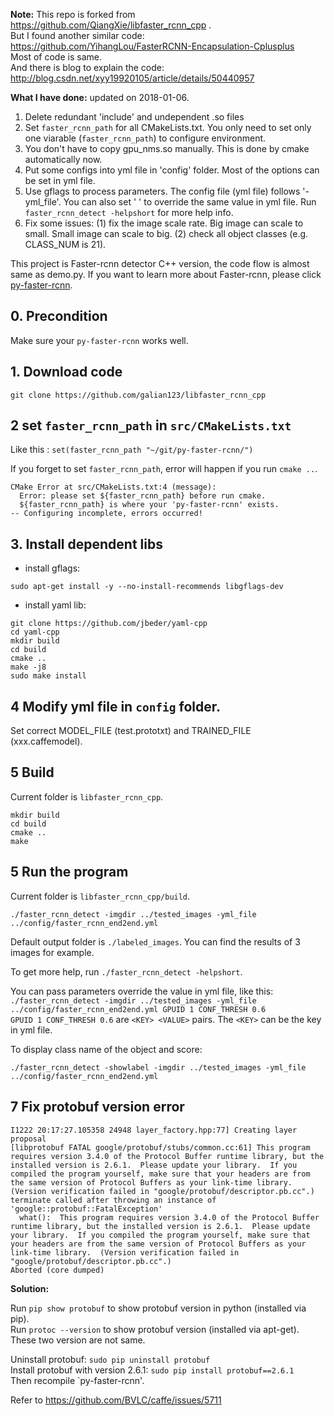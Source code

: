 **Note:**
This repo is forked from https://github.com/QiangXie/libfaster_rcnn_cpp . <br>
But I found another similar code: https://github.com/YihangLou/FasterRCNN-Encapsulation-Cplusplus <br>
Most of code is same.<br>
And there is blog to explain the code: http://blog.csdn.net/xyy19920105/article/details/50440957

**What I have done:**
updated on 2018-01-06.
1. Delete redundant 'include' and undependent .so files
2. Set `faster_rcnn_path` for all CMakeLists.txt. 
You only need to set only one viarable (`faster_rcnn_path`) to configure environment.
3. You don't have to copy gpu_nms.so manually. This is done by cmake automatically now.
4. Put some configs into yml file in 'config' folder. Most of the options can be set in yml file.
5. Use gflags to process parameters. The config file (yml file) follows '-yml_file'. 
You can also set '<KEY> <VALUE>' to override the same value in yml file. Run `faster_rcnn_detect -helpshort` for more help info.
6. Fix some issues: 
(1) fix the image scale rate. Big image can scale to small. Small image can scale to big.
(2) check all object classes (e.g. CLASS_NUM is 21).

This project is Faster-rcnn detector C++ version, the code flow is almost same as demo.py.
If you want to learn more about Faster-rcnn, please click [py-faster-rcnn][1].

## **0. Precondition**

Make sure your `py-faster-rcnn` works well.

## **1. Download code**

```
git clone https://github.com/galian123/libfaster_rcnn_cpp
```

## **2 set `faster_rcnn_path` in `src/CMakeLists.txt`**

Like this : `set(faster_rcnn_path "~/git/py-faster-rcnn/")`

If you forget to set `faster_rcnn_path`, error will happen if you run `cmake ..`.

```
CMake Error at src/CMakeLists.txt:4 (message):
  Error: please set ${faster_rcnn_path} before run cmake.
  ${faster_rcnn_path} is where your 'py-faster-rcnn' exists.
-- Configuring incomplete, errors occurred!
```    

## **3. Install dependent libs**

* install gflags:

`sudo apt-get install -y --no-install-recommends libgflags-dev`

* install yaml lib: 

```
git clone https://github.com/jbeder/yaml-cpp
cd yaml-cpp
mkdir build
cd build
cmake ..
make -j8
sudo make install
```

## **4 Modify yml file in `config` folder.**

Set correct MODEL_FILE (test.prototxt) and TRAINED_FILE (xxx.caffemodel).

## **5 Build**

Current folder is `libfaster_rcnn_cpp`.

```
mkdir build
cd build
cmake ..
make
```
 
## **5 Run the program**

Current folder is `libfaster_rcnn_cpp/build`.

```
./faster_rcnn_detect -imgdir ../tested_images -yml_file ../config/faster_rcnn_end2end.yml
```

Default output folder is `./labeled_images`. You can find the results of 3 images for example.

To get more help, run `./faster_rcnn_detect -helpshort`.

You can pass parameters override the value in yml file, like this: <br>
`./faster_rcnn_detect -imgdir ../tested_images -yml_file ../config/faster_rcnn_end2end.yml GPUID 1 CONF_THRESH 0.6` <br>
`GPUID 1 CONF_THRESH 0.6` are `<KEY> <VALUE>` pairs. The `<KEY>` can be the key in yml file.

To display class name of the object and score:
```
./faster_rcnn_detect -showlabel -imgdir ../tested_images -yml_file ../config/faster_rcnn_end2end.yml
```


## **7 Fix protobuf version error**

```
I1222 20:17:27.105358 24948 layer_factory.hpp:77] Creating layer proposal
[libprotobuf FATAL google/protobuf/stubs/common.cc:61] This program requires version 3.4.0 of the Protocol Buffer runtime library, but the installed version is 2.6.1.  Please update your library.  If you compiled the program yourself, make sure that your headers are from the same version of Protocol Buffers as your link-time library.  (Version verification failed in "google/protobuf/descriptor.pb.cc".)
terminate called after throwing an instance of 'google::protobuf::FatalException'
  what():  This program requires version 3.4.0 of the Protocol Buffer runtime library, but the installed version is 2.6.1.  Please update your library.  If you compiled the program yourself, make sure that your headers are from the same version of Protocol Buffers as your link-time library.  (Version verification failed in "google/protobuf/descriptor.pb.cc".)
Aborted (core dumped)
```

**Solution:**

Run `pip show protobuf` to show protobuf version in python (installed via pip). <br>
Run `protoc --version` to show protobuf version (installed via apt-get). <br>
These two version are not same.

Uninstall protobuf: `sudo pip uninstall protobuf` <br>
Install protobuf with version 2.6.1: `sudo pip install protobuf==2.6.1` <br>
Then recompile `py-faster-rcnn'.

Refer to https://github.com/BVLC/caffe/issues/5711


[1]: https://github.com/rbgirshick/py-faster-rcnn "py-faster-rcnn"


